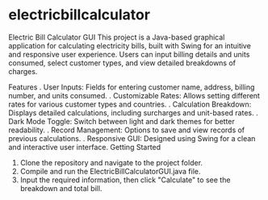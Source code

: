 # electricbillcalculator

Electric Bill Calculator GUI
This project is a Java-based graphical application for calculating electricity bills, built with Swing for an intuitive and responsive user experience. Users can input billing details and units consumed, select customer types, and view detailed breakdowns of charges.

Features
. User Inputs: Fields for entering customer name, address, billing number, and units consumed.
. Customizable Rates: Allows setting different rates for various customer types and countries.
. Calculation Breakdown: Displays detailed calculations, including surcharges and unit-based rates.
. Dark Mode Toggle: Switch between light and dark themes for better readability.
. Record Management: Options to save and view records of previous calculations.
. Responsive GUI: Designed using Swing for a clean and interactive user interface.
Getting Started
1. Clone the repository and navigate to the project folder.
2. Compile and run the ElectricBillCalculatorGUI.java file.
3. Input the required information, then click "Calculate" to see the breakdown and total bill.
